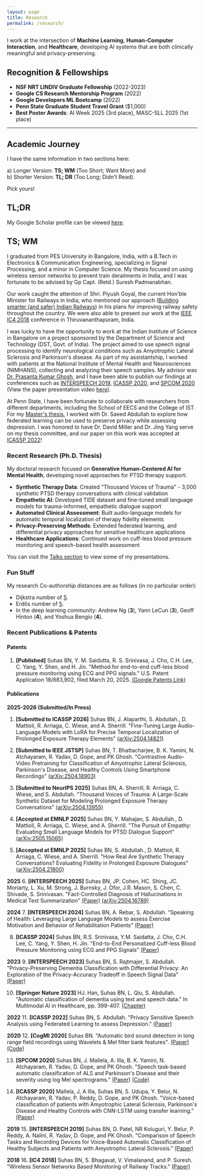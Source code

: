 ```yaml
---
layout: page
title: Research
permalink: /research/
---
```


I work at the intersection of **Machine Learning**, **Human-Computer Interaction**, and **Healthcare**, developing AI systems that are both clinically meaningful and privacy-preserving.

## Recognition & Fellowships

- **NSF NRT LINDIV Graduate Fellowship** (2022-2023)
- **Google CS Research Mentorship Program** (2022) 
- **Google Developers ML Bootcamp** (2022)
- **Penn State Graduate Student Travel Grant** ($1,000)
- **Best Poster Awards**: AI Week 2025 (3rd place), MASC-SLL 2025 (1st place)

---

## Academic Journey

I have the same information in two sections here:

a) Longer Version: **TS; WM** (Too Short; Want More) and  
b) Shorter Version: **TL; DR** (Too Long; Didn't Read).

Pick yours!

## TL;DR

My Google Scholar profile can be viewed [here](https://scholar.google.com/citations?user=EOJDCfMAAAAJ&hl=en).

## TS; WM

I graduated from PES University in Bangalore, India, with a B.Tech in Electronics & Communication Engineering, specializing in Signal Processing, and a minor in Computer Science. My thesis focused on using wireless sensor networks to prevent train derailments in India, and I was fortunate to be advised by Gp Capt. (Retd.) Suresh Padmanabhan.

Our work caught the attention of Shri. Piyush Goyal, the current Hon'ble Minister for Railways in India, who mentioned our approach ([Building smarter (and safer) Indian Railways](https://www.financialexpress.com/infrastructure/railways/building-a-smarter-indian-railways-piyush-goyal-highlights-7-projects-that-will-transform-rail-network/1297063/)) in his plans for improving railway safety throughout the country. We were also able to present our work at the [IEEE IC4 2018](https://doi.org/10.1109/CETIC4.2018.8531029) conference in Thiruvananthapuram, India.

I was lucky to have the opportunity to work at the Indian Institute of Science in Bangalore on a project sponsored by the Department of Science and Technology (DST, Govt. of India). The project aimed to use speech signal processing to identify neurological conditions such as Amyotrophic Lateral Sclerosis and Parkinson's disease. As part of my assistantship, I worked with patients at the National Institute of Mental Health and Neurosciences (NIMHANS), collecting and analyzing their speech samples. My advisor was [Dr. Prasanta Kumar Ghosh](https://ee.iisc.ac.in/prasanta-kumar-ghosh/), and I have been able to publish our findings at conferences such as [INTERSPEECH 2019](https://www.isca-speech.org/archive/Interspeech_2019/abstracts/1285.html), [ICASSP 2020](https://doi.org/10.1109/ICASSP40776.2020.9053682), and [SPCOM 2020](https://doi.org/10.1109/SPCOM50965.2020.9179503) (View the paper presentation video [here](https://drive.google.com/file/d/1v94UzLJoqQb-5WJRyxcWXZegIgHAcohf/view?usp=sharing)).

At Penn State, I have been fortunate to collaborate with researchers from different departments, including the School of EECS and the College of IST. For my [Master's thesis](https://etda.libraries.psu.edu/files/final_submissions/23854), I worked with Dr. Saeed Abdullah to explore how federated learning can be used to preserve privacy while assessing depression. I was honored to have Dr. David Miller and Dr. Jing Yang serve on my thesis committee, and our paper on this work was accepted at [ICASSP 2022](https://doi.org/10.1109/ICASSP43922.2022.9746827)!

### Recent Research (Ph.D. Thesis)

My doctoral research focused on **Generative Human-Centered AI for Mental Health**, developing novel approaches for PTSD therapy support:

- **Synthetic Therapy Data**: Created "Thousand Voices of Trauma" - 3,000 synthetic PTSD therapy conversations with clinical validation
- **Empathetic AI**: Developed TIDE dataset and fine-tuned small language models for trauma-informed, empathetic dialogue support  
- **Automated Clinical Assessment**: Built audio-language models for automatic temporal localization of therapy fidelity elements
- **Privacy-Preserving Methods**: Extended federated learning, and differential privacy approaches for sensitive healthcare applications
- **Healthcare Applications**: Continued work on cuff-less blood pressure monitoring and speech-based health assessment

You can visit the [Talks section](/talks/) to view some of my presentations.

### Fun Stuff

My research Co-authorship distances are as follows (in no particular order):

- Dijkstra number of [5](https://www.csauthors.net/distance/suhas-bn/edsger-w-dijkstra).
- Erdős number of [5](https://www.csauthors.net/distance/suhas-bn/paul-erdos).
- In the deep learning community: Andrew Ng (**3**), Yann LeCun (**3**), Geoff Hinton (**4**), and Yoshua Bengio (**4**).

### Recent Publications & Patents

#### Patents
1. **[Published]** Suhas BN, Y. M. Saidutta, R. S. Srinivasa, J. Cho, C.H. Lee, C. Yang, Y. Shen, and H. Jin. "Method for end-to-end cuff-less blood pressure monitoring using ECG and PPG signals." U.S. Patent Application 18/883,902, filed March 20, 2025. [(Google Patents Link)](https://patents.google.com/)

#### Publications

**2025-2026 (Submitted/In Press)**
1. **[Submitted to ICASSP 2026]** Suhas BN, J. Alaparthi, S. Abdullah., D. Mattioli, R. Arriaga, C. Wiese, and A. Sherrill. "Fine-Tuning Large Audio-Language Models with LoRA for Precise Temporal Localization of Prolonged Exposure Therapy Elements" [(arXiv:2504.14821)](https://arxiv.org/abs/2504.14821)

2. **[Submitted to IEEE JSTSP]** Suhas BN, T. Bhattacharjee, B. K. Yamini, N. Atchayaram, R. Yadav, D. Gope, and PK Ghosh. "Contrastive Audio-Video Pretraining for Classification of Amyotrophic Lateral Sclerosis, Parkinson's Disease, and Healthy Controls Using Smartphone Recordings" [(arXiv:2504.18903)](https://arxiv.org/abs/2504.18903)

3. **[Submitted to NeurIPS 2025]** Suhas BN, A. Sherrill, R. Arriaga, C. Wiese, and S. Abdullah. "Thousand Voices of Trauma: A Large-Scale Synthetic Dataset for Modeling Prolonged Exposure Therapy Conversations" [(arXiv:2504.13955)](https://arxiv.org/abs/2504.13955)

4. **[Accepted at EMNLP 2025]** Suhas BN, Y. Mahajan, S. Abdullah., D. Mattioli, R. Arriaga, C. Wiese, and A. Sherrill. "The Pursuit of Empathy: Evaluating Small Language Models for PTSD Dialogue Support" [(arXiv:2505.15065)](https://arxiv.org/abs/2505.15065)

5. **[Accepted at EMNLP 2025]** Suhas BN, S. Abdullah., D. Mattioli, R. Arriaga, C. Wiese, and A. Sherrill. "How Real Are Synthetic Therapy Conversations? Evaluating Fidelity in Prolonged Exposure Dialogues" [(arXiv:2504.21800)](https://arxiv.org/abs/2504.21800)

**2025**
6. **[INTERSPEECH 2025]** Suhas BN, JP. Cohen, HC. Shing, JC. Moriarty, L. Xu, M. Strong, J. Burnsky, J. Ofor, J.R. Mason, S. Chen, C. Shivade, S. Srinivasan. "Fact-Controlled Diagnosis of Hallucinations in Medical Text Summarization" [(Paper)](https://www.isca-speech.org/archive/interspeech_2025/) [(arXiv:2504.16789)](https://arxiv.org/abs/2504.16789)

**2024**
7. **[INTERSPEECH 2024]** Suhas BN, A. Rebar, S. Abdullah. "Speaking of Health: Leveraging Large Language Models to assess Exercise Motivation and Behavior of Rehabilitation Patients" [(Paper)](https://www.isca-speech.org/archive/interspeech_2024/bn24_interspeech.html)

8. **[ICASSP 2024]** Suhas BN, R.S. Srinivasa, Y.M. Saidatta, J. Cho, C.H. Lee, C. Yang, Y. Shen, H. Jin. "End-to-End Personalized Cuff-less Blood Pressure Monitoring using ECG and PPG Signals" [(Paper)](https://ieeexplore.ieee.org/document/10447917)

**2023**
9. **[INTERSPEECH 2023]** Suhas BN, S. Rajtmajer, S. Abdullah. "Privacy-Preserving Dementia Classification with Differential Privacy: An Exploration of the Privacy-Accuracy Tradeoff in Speech Signal Data" [(Paper)](/assets/media/2023-09_bn23_interspeech.pdf)

10. **[Springer Nature 2023]** HJ. Han, Suhas BN, L. Qiu, S. Abdullah. "Automatic classification of dementia using text and speech data." In Multimodal AI in Healthcare, pp. 399-407. [(Chapter)](https://link.springer.com/chapter/10.1007/978-3-031-14463-9_38)

**2022**
11. **[ICASSP 2022]** Suhas BN, S. Abdullah. "Privacy Sensitive Speech Analysis using Federated Learning to assess Depression." [(Paper)](/assets/media/2022-02_ICASSP_2022.pdf)

**2020**
12. **[CogMI 2020]** Suhas BN. "Automatic bird sound detection in long range field recordings using Wavelets & Mel filter bank features". [(Paper)](https://ieeexplore.ieee.org/document/9319356) [(Code)](https://github.com/suhasbn/Bird-Sound-Detection)

13. **[SPCOM 2020]** Suhas BN, J. Mallela, A. Illa, B. K. Yamini, N. Atchayaram, R. Yadav, D. Gope, and PK Ghosh. "Speech task-based automatic classification of ALS and Parkinson's Disease and their severity using log Mel spectrograms." [(Paper)](https://ieeexplore.ieee.org/document/9179503) [(Code)](https://github.com/suhasbn/ALS-PD-Classification)

14. **[ICASSP 2020]** Mallela, J, A Illa, Suhas BN, S. Udupa, Y. Belur, N. Atchayaram, R. Yadav, P. Reddy, D. Gope, and PK Ghosh. "Voice-based classification of patients with Amyotrophic Lateral Sclerosis, Parkinson's Disease and Healthy Controls with CNN-LSTM using transfer learning." [(Paper)](https://ieeexplore.ieee.org/document/9053682)

**2019**
15. **[INTERSPEECH 2019]** Suhas BN, D. Patel, NR Koluguri, Y. Belur, P. Reddy, A. Nalini, R. Yadav, D. Gope, and PK Ghosh. "Comparison of Speech Tasks and Recording Devices for Voice-Based Automatic Classification of Healthy Subjects and Patients with Amyotrophic Lateral Sclerosis." [(Paper)](https://www.isca-speech.org/archive/Interspeech_2019/abstracts/1285.html)

**2018**
16. **[IC4 2018]** Suhas BN, S. Bhagavat, V. Vimalanand, and P. Suresh. "Wireless Sensor Networks Based Monitoring of Railway Tracks." [(Paper)](https://doi.org/10.1109/CETIC4.2018.8531029)